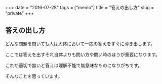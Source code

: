 +++
date = "2016-07-28"
tags =  ["memo"]
title = "答えの出し方"
slug = "private"
+++

## 答えの出し方	  

どんな問題を問いても人は大体において一応の答えをすぐに導き出します。

ここでは答えを出すそれ自体よりも問い方や問い時のほうが重要になります。

これが適切で無いと答えは理解不能で無意味なものになりがちです。

そんなことを思っています。
	  

